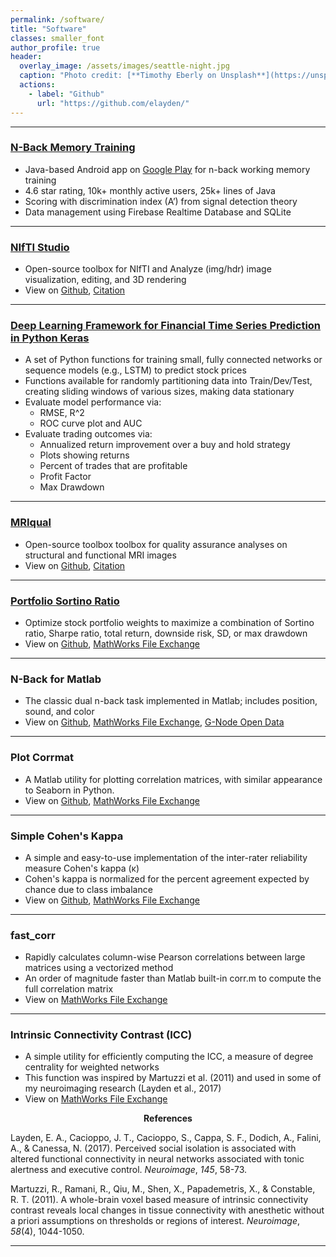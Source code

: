```yaml
---
permalink: /software/
title: "Software"
classes: smaller_font
author_profile: true
header:
  overlay_image: /assets/images/seattle-night.jpg
  caption: "Photo credit: [**Timothy Eberly on Unsplash**](https://unsplash.com/photos/h3vT1-T2nfc)"
  actions:
    - label: "Github"
      url: "https://github.com/elayden/"
---
```

----------------------------------------------------------------------------	
### [N-Back Memory Training](https://nbackmemorytraining.com/)			 	         	       	 	
* Java-based Android app on [Google Play](https://play.google.com/store/apps/details?id=science.eal.n_backmemorytraining) for n-back working memory training
* 4.6 star rating, 10k+ monthly active users, 25k+ lines of Java
* Scoring with discrimination index (A’) from signal detection theory
* Data management using Firebase Realtime Database and SQLite
	
----------------------------------------------------------------------------	
### [NIfTI Studio](https://elliotlayden.com/software/nifti-studio)
* Open-source toolbox for NIfTI and Analyze (img/hdr) image visualization, editing, and 3D rendering
* View on [Github](https://github.com/elayden/NIfTI-Studio), [Citation](http://doi.org/10.5281/zenodo.3725006)

----------------------------------------------------------------------------	
### [Deep Learning Framework for Financial Time Series Prediction in Python Keras](https://github.com/elayden/Deep-Learning-Framework-for-Financial-Time-Series-Prediction-in-Python-Keras)
* A set of Python functions for training small, fully connected networks or sequence models (e.g., LSTM) to predict stock prices
* Functions available for randomly partitioning data into Train/Dev/Test, creating sliding windows of various sizes, making data stationary
* Evaluate model performance via:
	* RMSE, R^2
	* ROC curve plot and AUC
* Evaluate trading outcomes via:
	* Annualized return improvement over a buy and hold strategy
	* Plots showing returns
	* Percent of trades that are profitable
	* Profit Factor
	* Max Drawdown

----------------------------------------------------------------------------		
### [MRIqual](https://elliotlayden.com/software/mriqual)
* Open-source toolbox toolbox for quality assurance analyses on structural and functional MRI images
* View on [Github](https://github.com/elayden/MRIqual), [Citation](http://doi.org/10.5281/zenodo.3735471)
	
----------------------------------------------------------------------------
### [Portfolio Sortino Ratio](https://elliotlayden.com/software/portfolio_sortino_ratio)
* Optimize stock portfolio weights to maximize a combination of Sortino ratio, Sharpe ratio, total return, downside risk, SD, or max drawdown
* View on [Github](https://github.com/elayden/portfolio_sortino_ratio), [MathWorks File Exchange](https://www.mathworks.com/matlabcentral/fileexchange/68589-portfolio_sortino_ratio)
	
----------------------------------------------------------------------------
### N-Back for Matlab
* The classic dual n-back task implemented in Matlab; includes position, sound, and color 
* View on [Github](https://github.com/elayden/N-Back-for-Matlab), [MathWorks File Exchange](https://www.mathworks.com/matlabcentral/fileexchange/67976-n-back-for-matlab), [G-Node Open Data](https://doi.org/10.12751/g-node.f87128)

----------------------------------------------------------------------------
### Plot Corrmat
* A Matlab utility for plotting correlation matrices, with similar appearance to Seaborn in Python.
* View on [Github](https://github.com/elayden/plot-corrmat), [MathWorks File Exchange](https://www.mathworks.com/matlabcentral/fileexchange/73845-plot-corrmat)
	
----------------------------------------------------------------------------
### Simple Cohen's Kappa
* A simple and easy-to-use implementation of the inter-rater reliability measure Cohen's kappa (κ)
* Cohen's kappa is normalized for the percent agreement expected by chance due to class imbalance
* View on [Github](https://github.com/elayden/cohensKappa), [MathWorks File Exchange](https://www.mathworks.com/matlabcentral/fileexchange/69943-simple-cohen-s-kappa)

----------------------------------------------------------------------------
### fast_corr
* Rapidly calculates column-wise Pearson correlations between large matrices using a vectorized method
* An order of magnitude faster than Matlab built-in corr.m to compute the full correlation matrix
* View on [MathWorks File Exchange](https://www.mathworks.com/matlabcentral/fileexchange/63082-fast_corr)

----------------------------------------------------------------------------
### Intrinsic Connectivity Contrast (ICC)
* A simple utility for efficiently computing the ICC, a measure of degree centrality for weighted networks
* This function was inspired by Martuzzi et al. (2011) and used in some of my neuroimaging research (Layden et al., 2017)
* View on [MathWorks File Exchange](https://www.mathworks.com/matlabcentral/fileexchange/68248-intrinsic_connectivity_contrast)
	
<p style="text-align: center;"><b>References</b></p>
Layden, E. A., Cacioppo, J. T., Cacioppo, S., Cappa, S. F., Dodich, A., Falini, A., & Canessa, N. (2017). Perceived social isolation is associated with altered functional connectivity in neural networks associated with tonic alertness and executive control. <i>Neuroimage</i>, <i>145</i>, 58-73.

Martuzzi, R., Ramani, R., Qiu, M., Shen, X., Papademetris, X., & Constable, R. T. (2011). A whole-brain voxel based measure of intrinsic connectivity contrast reveals local changes in tissue connectivity with anesthetic without a priori assumptions on thresholds or regions of interest. <i>Neuroimage</i>, <i>58</i>(4), 1044-1050.

----------------------------------------------------------------------------